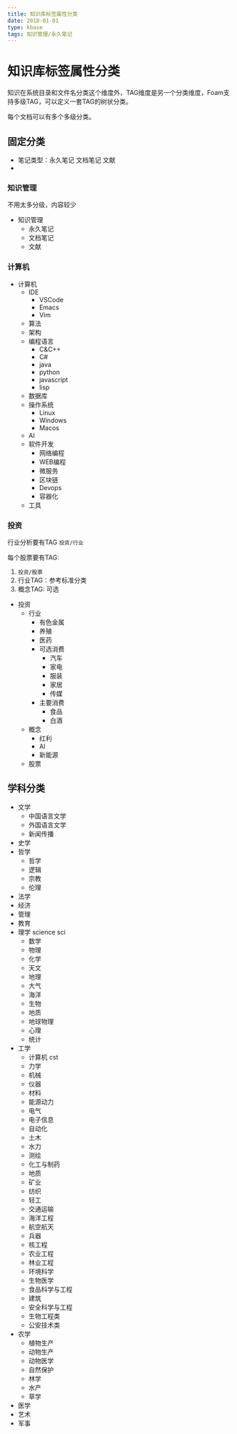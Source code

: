```yaml
---
title: 知识库标签属性分类
date: 2018-01-01
type: kbase
tags: 知识管理/永久笔记
---
```


# 知识库标签属性分类

知识在系统目录和文件名分类这个维度外，TAG维度是另一个分类维度，Foam支持多级TAG，可以定义一套TAG的树状分类。

每个文档可以有多个多级分类。

## 固定分类

- 笔记类型：永久笔记 文档笔记 文献
-

### 知识管理

不用太多分级，内容较少

- 知识管理
  - 永久笔记
  - 文档笔记
  - 文献

### 计算机

- 计算机
  - IDE
    - VSCode
    - Emacs
    - Vim
  - 算法
  - 架构
  - 编程语言
    - C&C++
    - C#
    - java
    - python
    - javascript
    - lisp
  - 数据库
  - 操作系统
    - Linux
    - Windows
    - Macos
  - AI
  - 软件开发
    - 网络编程
    - WEB编程
    - 微服务
    - 区块链
    - Devops
    - 容器化
  - 工具

### 投资

行业分析要有TAG `投资/行业`

每个股票要有TAG:

1. `投资/股票`
2. 行业TAG：参考标准分类
3. 概念TAG: 可选

- 投资
  - 行业
    - 有色金属
    - 养殖
    - 医药
    - 可选消费
      - 汽车
      - 家电
      - 服装
      - 家居
      - 传媒
    - 主要消费
      - 食品
      - 白酒
  - 概念
    - 红利
    - AI
    - 新能源
  - 股票

## 学科分类

- 文学
  + 中国语言文学
  + 外国语言文学
  + 新闻传播
- 史学
- 哲学
  + 哲学
  + 逻辑
  + 宗教
  + 伦理
- 法学
- 经济
- 管理
- 教育
- 理学 science sci 
  + 数学
  + 物理
  + 化学
  + 天文
  + 地理
  + 大气
  + 海洋
  + 生物
  + 地质
  + 地球物理
  + 心理
  + 统计
- 工学
  + 计算机 cst
  + 力学
  + 机械
  + 仪器
  + 材料
  + 能源动力
  + 电气
  + 电子信息
  + 自动化
  + 土木
  + 水力
  + 测绘
  + 化工与制药
  + 地质
  + 矿业
  + 纺织
  + 轻工
  + 交通运输
  + 海洋工程
  + 航空航天
  + 兵器
  + 核工程
  + 农业工程
  + 林业工程
  + 环境科学
  + 生物医学
  + 食品科学与工程
  + 建筑
  + 安全科学与工程
  + 生物工程类
  + 公安技术类
- 农学
  + 植物生产
  + 动物生产
  + 动物医学
  + 自然保护
  + 林学
  + 水产
  + 草学
- 医学
- 艺术
- 军事


